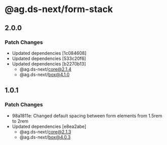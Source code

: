 # @ag.ds-next/form-stack

## 2.0.0

### Patch Changes

- Updated dependencies [1c084608]
- Updated dependencies [533c20f6]
- Updated dependencies [b2270b13]
  - @ag.ds-next/core@2.1.4
  - @ag.ds-next/box@4.1.0

## 1.0.1

### Patch Changes

- 98a1811e: Changed default spacing between form elements from 1.5rem to 2rem
- Updated dependencies [e8ea2abe]
  - @ag.ds-next/core@2.1.3
  - @ag.ds-next/box@4.0.3
